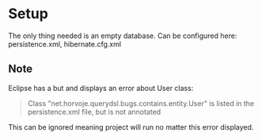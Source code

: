 # Setup

The only thing needed is an empty database. Can be configured here: persistence.xml, hibernate.cfg.xml

## Note

Eclipse has a but and displays an error about User class:

> Class "net.horvoje.querydsl.bugs.contains.entity.User" is listed in the persistence.xml file, but is not annotated

This can be ignored meaning project will run no matter this error displayed.
